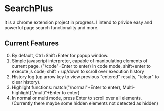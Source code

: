 # SearchPlus
It is a chrome extension project in progress. I intend to privide easy and powerful page search functionality and more.

## Current Features
0. By default, Ctrl+Shift+Enter for popup window.
1. Simple javascript interpreter, capable of manipulating elements of current page. ("/code"+Enter to enter)
   In code mode, shift+enter to execute js code; shift + up/down to scroll over execution history
2. History log (up arrow key to view previous "entered" results, "/clear" to clear history).
3. Highlight functions: match("/normal"+Enter to enter), Multi-highlight("/multi"+Enter to enter)
4. In normal or multi mode, press Enter to scroll over all elements. (Currently there maybe some hidden elements not detected as hidden)
